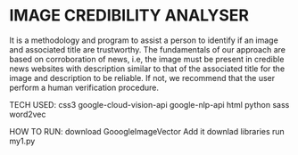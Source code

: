 # IMAGE CREDIBILITY ANALYSER

It is a methodology and program to assist a person to identify if an image and associated title are trustworthy. The fundamentals of our approach are based on corroboration of news, i.e, the image must be present in credible news websites with description similar to that of the associated title for the image and description to be reliable. If not, we recommend that the user perform a human verification procedure.

TECH USED:
css3
google-cloud-vision-api
google-nlp-api
html
python
sass
word2vec

HOW TO RUN:
download GooogleImageVector Add it
downlad libraries
run my1.py
